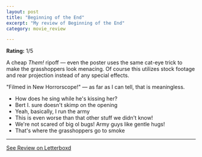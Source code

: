 ```yaml
---
layout: post
title: "Beginning of the End"
excerpt: "My review of Beginning of the End"
category: movie_review

---
```


**Rating:** 1/5

A cheap <i>Them!</i> ripoff — even the poster uses the same cat-eye trick to make the grasshoppers look menacing. Of course this utilizes stock footage and rear projection instead of any special effects.

"Filmed in New Horrorscope!" — as far as I can tell, that is meaningless.

* How does he sing while he's kissing her?
* Bert I. sure doesn't skimp on the opening
* Yeah, basically, I run the army
* This is even worse than that other stuff we didn't know!
* We're not scared of big ol bugs! Army guys like gentle hugs!
* That's where the grasshoppers go to smoke

<hr>

[See Review on Letterboxd](https://boxd.it/5ecdaX)

